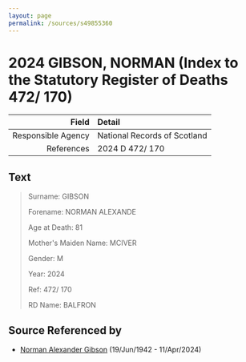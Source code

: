 ```yaml
---
layout: page
permalink: /sources/s49855360
---
```


# 2024 GIBSON, NORMAN (Index to the Statutory Register of Deaths 472/ 170)

Field | Detail
---:|:---
Responsible Agency | National Records of Scotland
References | 2024 D 472/ 170

## Text

> Surname: GIBSON
>
> Forename: NORMAN ALEXANDE
>
> Age at Death: 81
>
> Mother's Maiden Name: MCIVER
>
> Gender: M
>
> Year: 2024
>
> Ref: 472/ 170
>
> RD Name: BALFRON
>

## Source Referenced by

* [Norman Alexander Gibson](../people/@86606770@-norman-alexander-gibson-b1942-6-19-d2024-4-11.md) (19/Jun/1942 - 11/Apr/2024)

